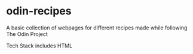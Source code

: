 # odin-recipes
A basic collection of webpages for different recipes made while following The Odin Project

Tech Stack includes HTML
